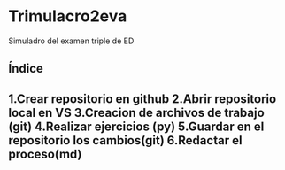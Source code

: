 # Trimulacro2eva
Simuladro del examen triple de ED

## Índice

1.Crear repositorio en github
2.Abrir repositorio local en VS
3.Creacion de archivos de trabajo (git)
4.Realizar ejercicios (py)
5.Guardar en el repositorio los cambios(git)
6.Redactar el proceso(md)
---

